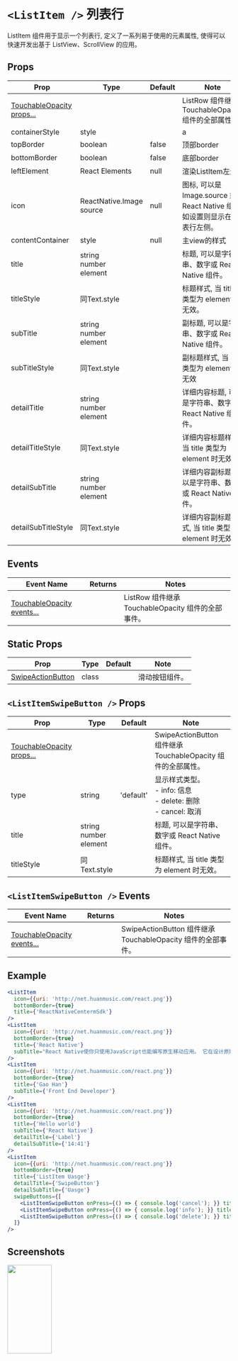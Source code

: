 <!--
 * @Description: In User Settings Edit
 * @Author: your name
 * @Date: 2019-09-29 10:21:54
 * @LastEditTime: 2019-09-29 11:37:50
 * @LastEditors: Please set LastEditors
 -->
# `<ListItem />` 列表行
ListItem 组件用于显示一个列表行, 定义了一系列易于使用的元素属性, 使得可以快速开发出基于 ListView、ScrollView 的应用。

## Props
| Prop | Type | Default | Note |
|---|---|---|---|
| [TouchableOpacity props...](https://facebook.github.io/react-native/docs/touchableopacity.html) |  |  | ListRow 组件继承 TouchableOpacity 组件的全部属性。
| containerStyle | style | | a
| topBorder | boolean | false | 顶部border
| bottomBorder | boolean | false | 底部border
| leftElement | React Elements | null | 渲染ListItem左边
| icon | ReactNative.Image source | null | 图标, 可以是 Image.source 或 React Native 组件, 如设置则显示在列表行左侧。
| contentContainer | style | null | 主view的样式
| title | string<br/>number<br/>element |  | 标题, 可以是字符串、数字或 React Native 组件。
| titleStyle | 同Text.style |  | 标题样式, 当 title 类型为 element 时无效。
| subTitle | string<br/>number<br/>element |  | 副标题, 可以是字符串、数字或 React Native 组件。
| subTitleStyle | 同Text.style |  | 副标题样式, 当 title 类型为 element 时无效
| detailTitle | string<br/>number<br/>element |  | 详细内容标题, 可以是字符串、数字或 React Native 组件。
| detailTitleStyle | 同Text.style |  | 详细内容标题样式, 当 title 类型为 element 时无效
| detailSubTitle | string<br/>number<br/>element |  | 详细内容副标题, 可以是字符串、数字或 React Native 组件。
| detailSubTitleStyle | 同Text.style |  | 详细内容副标题样式, 当 title 类型为 element 时无效

## Events
| Event Name | Returns | Notes |
|---|---|---|
| [TouchableOpacity events...](https://facebook.github.io/react-native/docs/touchableopacity.html) |  | ListRow 组件继承 TouchableOpacity 组件的全部事件。

## Static Props
| Prop | Type | Default | Note |
|---|---|---|---|
| [SwipeActionButton](#listrowswipeactionbutton--props) | class |  | 滑动按钮组件。

## `<ListItemSwipeButton />` Props
| Prop | Type | Default | Note |
|---|---|---|---|
| [TouchableOpacity props...](https://facebook.github.io/react-native/docs/touchableopacity.html) |  |  | SwipeActionButton 组件继承 TouchableOpacity 组件的全部属性。
| type | string | 'default' | 显示样式类型。<br/>- info: 信息<br/>- delete: 删除<br/>- cancel: 取消
| title | string<br/>number<br/>element |  | 标题, 可以是字符串、数字或 React Native 组件。
| titleStyle | 同Text.style |  | 标题样式, 当 title 类型为 element 时无效。

## `<ListItemSwipeButton />` Events
| Event Name | Returns | Notes |
|---|---|---|
| [TouchableOpacity events...](https://facebook.github.io/react-native/docs/touchableopacity.html) |  | SwipeActionButton 组件继承 TouchableOpacity 组件的全部事件。

<!--
## Methods
None.

## Static Methods
None.
-->

## Example

```jsx
<ListItem
  icon={{uri: 'http://net.huanmusic.com/react.png'}}
  bottomBorder={true}
  title={'ReactNativeCentermSdk'}
/>
<ListItem
  icon={{uri: 'http://net.huanmusic.com/react.png'}}
  bottomBorder={true}
  title={'React Native'}
  subTitle="React Native使你只使用JavaScript也能编写原生移动应用。 它在设计原理上和React一致，通过声明式的组件机制来搭建丰富多彩的用户界面。"
/>
<ListItem
  icon={{uri: 'http://net.huanmusic.com/react.png'}}
  bottomBorder={true}
  title={'Gao Han'}
  subTitle={'Front End Developer'}
/>
<ListItem
  icon={{uri: 'http://net.huanmusic.com/react.png'}}
  bottomBorder={true}
  title={'Hello world'}
  subTitle={'React Native'}
  detailTitle={'Label'}
  detailSubTitle={'14:41'}
/>
<ListItem
  icon={{uri: 'http://net.huanmusic.com/react.png'}}
  bottomBorder={true}
  title={'ListItem Uasge'}
  detailTitle={'SwipeButton'}
  detailSubTitle={'Uasge'}
  swipeButtons={[
    <ListItemSwipeButton onPress={() => { console.log('cancel'); }} title="cancel" type="cancel" key="cancel" />,
    <ListItemSwipeButton onPress={() => { console.log('info'); }} title="info" type="info" key="info" />,
    <ListItemSwipeButton onPress={() => { console.log('delete'); }} title="delete" type="delete" key="delete" />,
  ]}
/>
```

## Screenshots
<img src="http://net.huanmusic.com/ListItem.jpg" width="100" height="200" />
